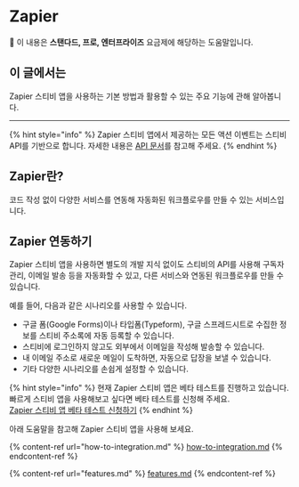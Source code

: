 # Zapier

💬 이 내용은 **스탠다드, 프로, 엔터프라이즈** 요금제에 해당하는 도움말입니다.

## 이 글에서는

Zapier 스티비 앱을 사용하는 기본 방법과 활용할 수 있는 주요 기능에 관해 알아봅니다.

***

{% hint style="info" %}
Zapier 스티비 앱에서 제공하는 모든 액션 이벤트는 스티비 API를 기반으로 합니다. 자세한 내용은 [API 문서](https://developers.stibee.com/)를 참고해 주세요.
{% endhint %}

## Zapier란?

코드 작성 없이 다양한 서비스를 연동해 자동화된 워크플로우를 만들 수 있는 서비스입니다.



## Zapier 연동하기

Zapier 스티비 앱을 사용하면 별도의 개발 지식 없이도 스티비의 API를 사용해 구독자 관리, 이메일 발송 등을 자동화할 수 있고, 다른 서비스와 연동된 워크플로우를 만들 수 있습니다.

예를 들어, 다음과 같은 시나리오를 사용할 수 있습니다.

* 구글 폼(Google Forms)이나 타입폼(Typeform), 구글 스프레드시트로 수집한 정보를 스티비 주소록에 자동 등록할 수 있습니다.
* 스티비에 로그인하지 않고도 외부에서 이메일을 작성해 발송할 수 있습니다.
* 내 이메일 주소로 새로운 메일이 도착하면, 자동으로 답장을 보낼 수 있습니다.
* 기타 다양한 시나리오를 손쉽게 설정할 수 있습니다.

{% hint style="info" %}
현재 Zapier 스티비 앱은 베타 테스트를 진행하고 있습니다. 빠르게 스티비 앱을 사용해보고 싶다면 베타 테스트를 신청해 주세요.\
[Zapier 스티비 앱 베타 테스트 신청하기](https://stibee.typeform.com/to/ogXfT7Us)
{% endhint %}



아래 도움말을 참고해 Zapier 스티비 앱을 사용해 보세요.

{% content-ref url="how-to-integration.md" %}
[how-to-integration.md](how-to-integration.md)
{% endcontent-ref %}

{% content-ref url="features.md" %}
[features.md](features.md)
{% endcontent-ref %}
